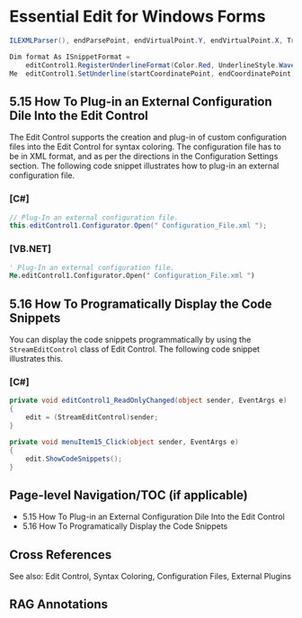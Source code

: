 <!--
source: image
domain: syncfusion-sdk
task: pdf-ocr-to-markdown
language: en (keep original; do not translate)
source_filename: page_295.jpeg
document_name: edit
page_number: 295
page_id: edit#page_295
product: Syncfusion Winforms
version: 11.4.0.26
timestamp: 2025-08-09T05:11:33Z
fidelity: lossless
-->

# Essential Edit for Windows Forms

```csharp
ILEXMLParser(), endParsePoint, endVirtualPoint.Y, endVirtualPoint.X, True)

Dim format As ISnippetFormat =
    editControl1.RegisterUnderlineFormat(Color.Red, UnderlineStyle.Wave, UnderlineWeight.Thick)
Me	editControl1.SetUnderline(startCoordinatePoint, endCoordinatePoint, format)
```

## 5.15 How To Plug-in an External Configuration Dile Into the Edit Control

The Edit Control supports the creation and plug-in of custom configuration files into the Edit Control for syntax coloring. The configuration file has to be in XML format, and as per the directions in the Configuration Settings section. The following code snippet illustrates how to plug-in an external configuration file.

### [C#]

```csharp
// Plug-In an external configuration file.
this.editControl1.Configurator.Open(" Configuration_File.xml ");
```

### [VB.NET]

```vb
' Plug-In an external configuration file.
Me.editControl1.Configurator.Open(" Configuration_File.xml ")
```

## 5.16 How To Programatically Display the Code Snippets

You can display the code snippets programmatically by using the `StreamEditControl` class of Edit Control. The following code snippet illustrates this.

### [C#]

```csharp
private void editControl1_ReadOnlyChanged(object sender, EventArgs e)
{
    edit = (StreamEditControl)sender;
}

private void menuItem15_Click(object sender, EventArgs e)
{
    edit.ShowCodeSnippets();
}
```

## Page-level Navigation/TOC (if applicable)
- 5.15 How To Plug-in an External Configuration Dile Into the Edit Control
- 5.16 How To Programatically Display the Code Snippets

## Cross References
See also: Edit Control, Syntax Coloring, Configuration Files, External Plugins

## RAG Annotations
<!-- tags: [Syncfusion Winforms, Edit Control, Configuration, Syntax Coloring, Plugins] keywords: [Edit Control, Syntax Coloring, External Configuration, Plugins, Programmatic Display, Code Snippets, StreamEditControl] -->
